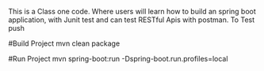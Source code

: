 This is a Class one code. Where users will learn how to build an spring boot application, with Junit test and can test RESTful Apis with postman. To Test push

#Build Project
mvn clean package

#Run Project
mvn spring-boot:run -Dspring-boot.run.profiles=local 

